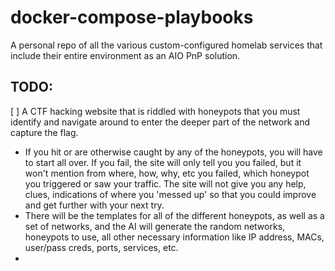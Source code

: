 # docker-compose-playbooks

A personal repo of all the various custom-configured homelab services that include their entire environment as an AIO PnP solution.


## TODO:
[ ] A CTF hacking website that is riddled with honeypots that you must identify and navigate around to enter the deeper part of the network and capture the flag.
- If you hit or are otherwise caught by any of the honeypots, you will have to start all over. If you fail, the site will only tell you you failed, but it won't mention from where, how, why, etc you failed, which honeypot you triggered or saw your traffic. The site will not give you any help, clues, indications of where you 'messed up' so that you could improve and get further with your next try.
- There will be the templates for all of the different honeypots, as well as a set of networks, and the AI will generate the random networks, honeypots to use, all other necessary information like IP address, MACs, user/pass creds, ports, services, etc.
- 